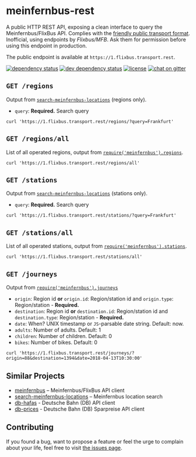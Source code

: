 # meinfernbus-rest

A public HTTP REST API, exposing a clean interface to query the Meinfernbus/FlixBus API. Complies with the [friendly public transport format](https://github.com/public-transport/friendly-public-transport-format). Inofficial, using endpoints by *Flixbus/MFB*. Ask them for permission before using this endpoint in production.

The public endpoint is available at `https://1.flixbus.transport.rest`.

[![dependency status](https://img.shields.io/david/juliuste/meinfernbus-rest.svg)](https://david-dm.org/juliuste/meinfernbus-rest)
[![dev dependency status](https://img.shields.io/david/dev/juliuste/meinfernbus-rest.svg)](https://david-dm.org/juliuste/meinfernbus-rest#info=devDependencies)
[![license](https://img.shields.io/github/license/juliuste/meinfernbus-rest.svg?style=flat)](LICENSE)
[![chat on gitter](https://badges.gitter.im/juliuste.svg)](https://gitter.im/juliuste)

## `GET /regions`

Output from [`search-meinfernbus-locations`](https://github.com/derhuerst/search-meinfernbus-locations) (regions only).

- `query`: **Required.** Search query

```shell
curl 'https://1.flixbus.transport.rest/regions/?query=Frankfurt'
```

## `GET /regions/all`

List of all operated regions, output from [`require('meinfernbus').regions`](https://github.com/juliuste/meinfernbus/blob/master/docs/regions.md).

```shell
curl 'https://1.flixbus.transport.rest/regions/all'
```

## `GET /stations`

Output from [`search-meinfernbus-locations`](https://github.com/derhuerst/search-meinfernbus-locations) (stations only).

- `query`: **Required.** Search query

```shell
curl 'https://1.flixbus.transport.rest/stations/?query=Frankfurt'
```

## `GET /stations/all`

List of all operated stations, output from [`require('meinfernbus').stations`](https://github.com/juliuste/meinfernbus/blob/master/docs/stations.md).

```shell
curl 'https://1.flixbus.transport.rest/stations/all'
```

## `GET /journeys`

Output from [`require('meinfernbus').journeys`](https://github.com/juliuste/meinfernbus/blob/master/docs/journeys.md)

- `origin`: Region id **or** `origin.id`: Region/station id and `origin.type`: Region/station - **Required.**
- `destination`: Region id **or** `destination.id`: Region/station id and `destination.type`: Region/station - **Required.**
- `date`: When? UNIX timestamp or `JS`-parsable date string. Default: now.
- `adults`: Number of adults. Default: 1
- `children`: Number of children. Default: 0
- `bikes`: Number of bikes. Default: 0

```shell
curl 'https://1.flixbus.transport.rest/journeys/?origin=88&destination=1394&date=2018-04-13T10:30:00'
```

## Similar Projects

- [meinfernbus](https://github.com/juliuste/meinfernbus/) – Meinfernbus/FlixBus API client
- [search-meinfernbus-locations](https://github.com/derhuerst/search-meinfernbus-locations/) – Meinfernbus location search
- [db-hafas](https://github.com/derhuerst/db-hafas) - Deutsche Bahn (DB) API client
- [db-prices](https://github.com/juliuste/db-prices) - Deutsche Bahn (DB) Sparpreise API client

## Contributing

If you found a bug, want to propose a feature or feel the urge to complain about your life, feel free to visit [the issues page](https://github.com/juliuste/meinfernbus-rest/issues).
